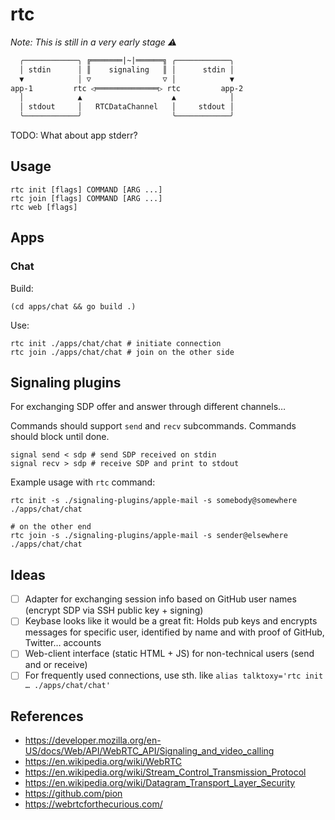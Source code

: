 # rtc

*Note: This is still in a very early stage ⚠️*

```txt
  ╭────────────╮ ╔═══════|~|══════╗ ╭────────────╮
  │ stdin      │ ║    signaling   ║ │      stdin │
  ▼            │ ▽                ▽ │            ▼
app-1         rtc ◁══════════════▷ rtc         app-2
  │            ▲                    ▲            │
  │ stdout     │   RTCDataChannel   │     stdout │
  ╰────────────╯                    ╰────────────╯
```

TODO: What about app stderr?

## Usage

```shell
rtc init [flags] COMMAND [ARG ...]
rtc join [flags] COMMAND [ARG ...]
rtc web [flags]
```

## Apps

### Chat

Build:

```shell
(cd apps/chat && go build .)
```

Use:

```shell
rtc init ./apps/chat/chat # initiate connection
rtc join ./apps/chat/chat # join on the other side
```

## Signaling plugins

For exchanging SDP offer and answer through different channels…

Commands should support `send` and `recv` subcommands.
Commands should block until done.

```shell
signal send < sdp # send SDP received on stdin
signal recv > sdp # receive SDP and print to stdout
```

Example usage with `rtc` command:

```shell
rtc init -s ./signaling-plugins/apple-mail -s somebody@somewhere ./apps/chat/chat

# on the other end
rtc join -s ./signaling-plugins/apple-mail -s sender@elsewhere ./apps/chat/chat
```

## Ideas

- [ ] Adapter for exchanging session info based on GitHub user names (encrypt SDP via SSH public key + signing)
- [ ] Keybase looks like it would be a great fit: Holds pub keys and encrypts messages for specific user, identified by name and with proof of GitHub, Twitter… accounts
- [ ] Web-client interface (static HTML + JS) for non-technical users (send and or receive)
- [ ] For frequently used connections, use sth. like `alias talktoxy='rtc init … ./apps/chat/chat'`

## References

- https://developer.mozilla.org/en-US/docs/Web/API/WebRTC_API/Signaling_and_video_calling
- https://en.wikipedia.org/wiki/WebRTC
- https://en.wikipedia.org/wiki/Stream_Control_Transmission_Protocol
- https://en.wikipedia.org/wiki/Datagram_Transport_Layer_Security
- https://github.com/pion
- https://webrtcforthecurious.com/
